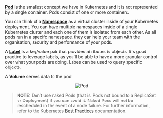 [**Pod**](https://kubernetes.io/docs/concepts/workloads/pods/pod/) is the smallest concept we have in Kubernetes and it is not represented by a single container. Pods consist of one or more containers.

You can think of a [**Namespace**](https://kubernetes.io/docs/concepts/overview/working-with-objects/namespaces/) as a virtual cluster inside of your Kubernetes deployment. You can have multiple namespaces inside of a single Kubernetes cluster and each one of them is isolated from each other. As all pods run in a specifc namespace, they can help your team with the organisation, security and performance of your pods.

A [**Label**](https://kubernetes.io/docs/concepts/overview/working-with-objects/labels/) is a key/value pair that provides attributes to objects. It's good practice to leverage labels, as you'll be able to have a more granular control over what your pods are doing. Labes can be used to query specific objects.

A **Volume** serves data to the pod.

<p style="text-align:center;"><img src="/contino/courses/kubernetes/pods/assets/pod.png" alt="Pod"></p>

> **NOTE:** Don’t use naked Pods (that is, Pods not bound to a ReplicaSet or Deployment) if you can avoid it. Naked Pods will not be rescheduled in the event of a node failure. For further information, refer to the Kubernetes [Best Practices](https://kubernetes.io/docs/concepts/configuration/overview/#naked-pods-vs-replicasets-deployments-and-jobs) documentation.
